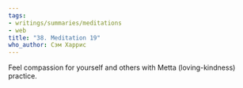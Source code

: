 ```yaml
---
tags:
- writings/summaries/meditations
- web
title: "38. Meditation 19"
who_author: Сэм Харрис
---
```


Feel compassion for yourself and others with Metta (loving-kindness) practice.